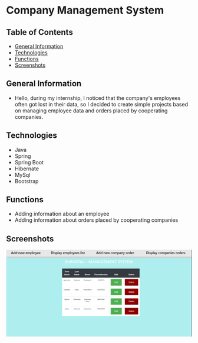 # Company Management System




## Table of Contents
 * [General Information](#general-information)
 * [Technologies](technologies)
 * [Functions](functions)
 * [Screenshots](#screenshots)
 
## General Information

- Hello, during my internship, I noticed that the company's employees often got lost in their data, so I decided to create simple projects based on managing employee data and orders placed by cooperating companies.

## Technologies
- Java
- Spring
- Spring Boot
- Hibernate
- MySql
- Bootstrap
## Functions
- Adding information about an employee
- Adding information about orders placed by cooperating companies
## Screenshots
![photo1](./images/photo1.PNG)
